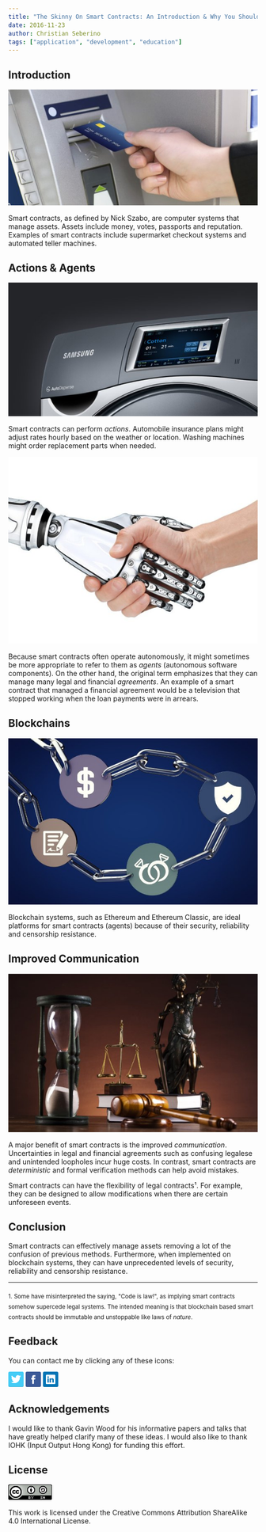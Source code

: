 ```yaml
---
title: "The Skinny On Smart Contracts: An Introduction & Why You Should Care"
date: 2016-11-23
author: Christian Seberino
tags: ["application", "development", "education"]
---
```


## Introduction

![ATM](./54c0d6403d.jpg)

Smart contracts, as defined by Nick Szabo, are computer systems that manage assets. Assets include money, votes, passports and reputation. Examples of smart contracts include supermarket checkout systems and automated teller machines.

## Actions & Agents

![washing machine](./5496a65336.jpg)

Smart contracts can perform *actions*.  Automobile insurance plans might adjust rates hourly based on the weather or location.   Washing machines might order replacement parts when needed.

![handshake](./5496970cb0.jpg)

Because smart contracts often operate autonomously, it might sometimes be more appropriate to refer to them as *agents* (autonomous software components).  On the other hand, the original term emphasizes that they can manage many legal and financial *agreements*.  An example of a smart contract that managed a financial agreement would be a television that stopped working when the loan payments were in arrears.

## Blockchains

![blockchain](./549684e929.jpg)

Blockchain systems, such as Ethereum and Ethereum Classic, are ideal platforms for smart contracts (agents) because of their security, reliability and censorship resistance.

## Improved Communication

![law](./54969d9a9b.jpg)

A major benefit of smart contracts is the improved *communication*.  Uncertainties in legal and financial agreements such as confusing legalese and unintended loopholes incur huge costs.  In contrast, smart contracts are *deterministic* and formal verification methods can help avoid mistakes.

Smart contracts can have the flexibility of legal contracts¹.  For example, they can be designed to allow modifications when there are certain unforeseen events.

## Conclusion

Smart contracts can effectively manage assets removing a lot of the confusion of previous methods.  Furthermore, when implemented on blockchain systems, they can have unprecedented levels of security, reliability and censorship resistance.

--------------------

<sub>1. Some have misinterpreted the saying, "Code is law!", as implying smart contracts somehow supercede legal systems.  The intended meaning is that blockchain based smart contracts should be immutable and unstoppable like  laws of *nature*.</sub>

## Feedback

You can contact me by clicking any of these icons:

[![twitter](./fcbc8685c1.png)](https://twitter.com/chris_seberino) [![facebook](./fcbc627df9.png)](https://www.facebook.com/cseberino) [![linkedin](./fcbcf09c9e.png)](https://www.linkedin.com/in/christian-seberino-776897110)

## Acknowledgements

I would like to thank Gavin Wood for his informative papers and talks that have greatly helped clarify many of these ideas.  I would also like to thank IOHK (Input Output Hong Kong) for funding this effort.

## License

![license](./88x31.png)

This work is licensed under the Creative Commons Attribution ShareAlike 4.0 International License.
